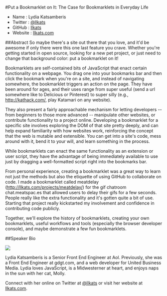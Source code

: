 #Put a Bookmarklet on It: The Case for Bookmarklets in Everyday Life

* Name      : Lydia Katsamberis
* Twitter   : [@llkats](https://twitter.com/llkats)
* GitHub    : [llkats](https://github.com/llkats)
* Website   : [llkats.com](http://www.llkats.com)

##Abstract
So maybe there's a site out there that you love, and it'd be awesome if only there were this one last feature you crave. Whether you're getting started in open source, looking for a new pet project, or just need to change that background color: put a bookmarklet on it!

Bookmarklets are self-contained bits of JavaScript that enact certain functionality on a webpage. You drag one into your bookmarks bar and then click the bookmark when you're on a site, and instead of navigating somewhere, the bookmarklet triggers an action on the page. They have been around for ages, and their uses range from super useful (send a url somewhere like to Delicious or Pinterest) to super silly (e.g., http://kathack.com/, play Katamari on any website).

They also present a fairly approachable mechanism for letting developers -- from beginners to those more advanced -- manipulate other websites, or contribute functionality to a project online. Developing a bookmarklet for a specific site involves exploring the DOM of that site pretty deeply, and can help expand familiarity with how websites work, reinforcing the concept that the web is mutable and extensible. You can get into a site's code, mess around with it, bend it to your will, and learn something in the process.

While bookmarklets can enact the same functionality as an extension or user script, they have the advantage of being immediately available to use just by dragging a well-formatted script right into the bookmarks bar.

From personal experience, creating a bookmarklet was a great way to learn not just the methods but also the etiquette of using GitHub to collaborate on code. I made a bookmarklet called meatdelay (http://llkats.com/projects/meatdelay/) for the gif chatroom chat.meatspac.es that allowed users to delay their gifs for a few seconds. People really like the extra functionality and it's gotten quite a bit of use. Starting that project really kickstarted my involvement and confidence in contributing code publicly.

Together, we'll explore the history of bookmarklets, creating your own bookmarklets, useful workflows and tools (especially the browser developer console), and maybe demonstrate a few fun bookmarklets.

##Speaker Bio

![](https://avatars1.githubusercontent.com/u/578156)

Lydia Katsamberis is a Senior Front End Engineer at Aol. Previously, she was a Front End Engineer at gdgt.com, and a web developer for United Business Media. Lydia loves JavaScript, is a Midwesterner at heart, and enjoys naps in the sun with her cat, Molly.

Connect with her online on Twitter at [@llkats](https://twitter.com/llkats) or visit her website at [llkats.com](http://www.llkats.com).
